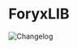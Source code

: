 # ForyxLIB
![Changelog](https://github.com/ForyxCraft/ForyxLIB/workflows/CI/badge.svg?branch=master)
